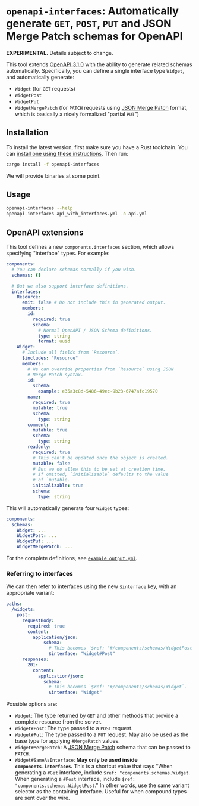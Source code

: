 # `openapi-interfaces`: Automatically generate `GET`, `POST`, `PUT` and JSON Merge Patch schemas for OpenAPI

**EXPERIMENTAL.** Details subject to change.

This tool extends [OpenAPI 3.1.0](https://github.com/OAI/OpenAPI-Specification/blob/main/versions/3.1.0.md) with the ability to generate related schemas automatically. Specifically, you can define a single interface type `Widget`, and automatically generate:

- `Widget` (for `GET` requests)
- `WidgetPost`
- `WidgetPut`
- `WidgetMergePatch` (for `PATCH` requests using [JSON Merge Patch](https://datatracker.ietf.org/doc/html/rfc7396) format, which is basically a nicely formalized "partial `PUT`")

## Installation

To install the latest version, first make sure you have a Rust toolchain. You
can [install one using these instructions](https://rustup.rs/). Then run:

```sh
cargo install -f openapi-interfaces
```

We will provide binaries at some point.

## Usage

```sh
openapi-interfaces --help
openapi-interfaces api_with_interfaces.yml -o api.yml
```

## OpenAPI extensions

This tool defines a new `components.interfaces` section, which allows specifying "interface" types. For example:

```yaml
components:
  # You can declare schemas normally if you wish.
  schemas: {}

  # But we also support interface definitions.
  interfaces:
    Resource:
      emit: false # Do not include this in generated output.
      members:
        id:
          required: true
          schema:
            # Normal OpenAPI / JSON Schema definitions.
            type: string
            format: uuid
    Widget:
      # Include all fields from `Resource`.
      $includes: "Resource"
      members:
        # We can override properties from `Resource` using JSON
        # Merge Patch syntax.
        id:
          schema:
            example: e35a3c8d-5486-49ec-9b23-6747afc19570
        name:
          required: true
          mutable: true
          schema:
            type: string
        comment:
          mutable: true
          schema:
            type: string
        readonly:
          required: true
          # This can't be updated once the object is created.
          mutable: false
          # But we do allow this to be set at creation time.
          # If omitted, `initializable` defaults to the value
          # of `mutable.
          initializable: true
          schema:
            type: string
```

This will automatically generate four `Widget` types:

```yaml
components:
  schemas:
    Widget: ...
    WidgetPost: ...
    WidgetPut: ...
    WidgetMergePatch: ...
```

For the complete definitions, see [`example_output.yml`](./examples/example_output.yml).

### Referring to interfaces

We can then refer to interfaces using the new `$interface` key, with an appropriate variant:

```yaml
paths:
  /widgets:
    post:
      requestBody:
        required: true
        content:
          application/json:
              schema:
                # This becomes `$ref: "#/components/schemas/WidgetPost`.
                $interface: "Widget#Post"
      responses:
        201:
          content:
            application/json:
              schema:
                # This becomes `$ref: "#/components/schemas/Widget`.
                $interface: "Widget"
```

Possible options are:

- `Widget`: The type returned by `GET` and other methods that provide a complete resource from the server.
- `Widget#Post`: The type passed to a `POST` request.
- `Widget#Put`: The type passed to a `PUT` request. May also be used as the base type for applying `#MergePatch` values.
- `Widget#MergePatch`: A [JSON Merge Patch](https://datatracker.ietf.org/doc/html/rfc7396) schema that can be passed to `PATCH`.
- `Widget#SameAsInterface`: **May only be used inside `components.interfaces`.** This is a shortcut value that says "When generating a `#Get` interface, include `$ref: "components.schemas.Widget`. When generating a `#Post` interface, include `$ref: "components.schemas.WidgetPost`." In other words, use the same variant selector as the containing interface. Useful for when compound types are sent over the wire.
